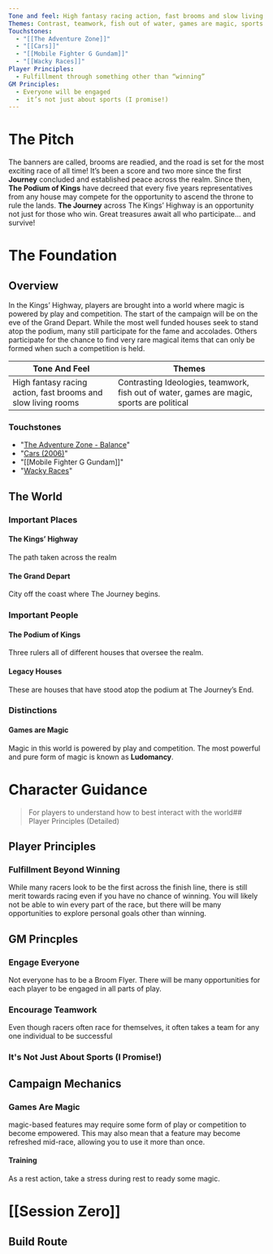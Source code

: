 ```yaml
---
Tone and feel: High fantasy racing action, fast brooms and slow living rooms
Themes: Contrast, teamwork, fish out of water, games are magic, sports are political
Touchstones:
  - "[[The Adventure Zone]]"
  - "[[Cars]]"
  - "[[Mobile Fighter G Gundam]]"
  - "[[Wacky Races]]"
Player Principles:
  - Fulfillment through something other than “winning”
GM Principles:
  - Everyone will be engaged
  -  it’s not just about sports (I promise!)
---
```

# The Pitch
The banners are called, brooms are readied, and the road is set for the most exciting race of all time! It’s been a score and two more since the first **Journey** concluded and established peace across the realm. Since then, **The Podium of Kings** have decreed that every five years representatives from any house may compete for the opportunity to ascend the throne to rule the lands. **The Journey** across The Kings’ Highway is an opportunity not just for those who win. Great treasures await all who participate… and survive!


# The Foundation

## Overview
In the Kings’ Highway, players are brought into a world where magic is powered by play and competition. The start of the campaign will be on the eve of the Grand Depart. While the most well funded houses seek to stand atop the podium, many still participate for the fame and accolades. Others participate for the chance to find very rare magical items that can only be formed when such a competition is held. 

| Tone And Feel                                                 | Themes                                                                                     |
| ------------------------------------------------------------- | ------------------------------------------------------------------------------------------ |
| High fantasy racing action, fast brooms and slow living rooms | Contrasting Ideologies, teamwork, fish out of water, games are magic, sports are political |

### Touchstones
  - "[The Adventure Zone - Balance](https://theadventurezone.fandom.com/wiki/Campaign_1:_The_Balance_Arc)"
  - "[Cars (2006)](https://www.imdb.com/title/tt0317219/)"
  - "[[Mobile Fighter G Gundam]]"
  - "[Wacky Races](https://en.wikipedia.org/wiki/Wacky_Races_(1968_TV_series))"

## The World
### Important Places
#### The Kings’ Highway
The path taken across the realm
#### The Grand Depart
City off the coast where The Journey begins. 

### Important People
#### The Podium of Kings
Three rulers all of different houses that oversee the realm. 

#### Legacy Houses
These are houses that have stood atop the podium at The Journey’s End. 
### Distinctions
#### Games are Magic
Magic in this world is powered by play and competition. The most powerful and pure form of magic is known as **Ludomancy**. 
# Character Guidance 
> For players to understand how to best interact with the world## Player Principles (Detailed)

## Player Principles 

### Fulfillment Beyond Winning
While many racers look to be the first across the finish line, there is still merit towards racing even if you have no chance of winning. You will likely not be able to win every part of the race, but there will be many opportunities to explore personal goals other than winning.

## GM Princples

### Engage Everyone
Not everyone has to be a Broom Flyer. There will be many opportunities for each player to be engaged in all parts of play. 
### Encourage Teamwork
Even though racers often race for themselves, it often takes a team for any one individual to be successful 

### It's Not Just About Sports (I Promise!)


## Campaign Mechanics
### Games Are Magic
magic-based features may require some form of play or competition to become empowered. This may also mean that a feature may become refreshed mid-race, allowing you to use it more than once. 
#### Training
As a rest action, take a stress during rest to ready some magic. 
# [[Session Zero]]
## Build Route